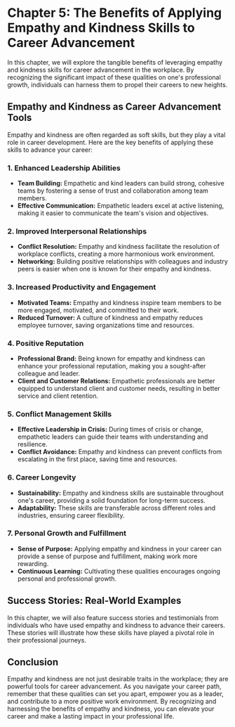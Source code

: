 Chapter 5: The Benefits of Applying Empathy and Kindness Skills to Career Advancement
=====================================================================================

In this chapter, we will explore the tangible benefits of leveraging empathy and kindness skills for career advancement in the workplace. By recognizing the significant impact of these qualities on one's professional growth, individuals can harness them to propel their careers to new heights.

Empathy and Kindness as Career Advancement Tools
------------------------------------------------

Empathy and kindness are often regarded as soft skills, but they play a vital role in career development. Here are the key benefits of applying these skills to advance your career:

### 1. **Enhanced Leadership Abilities**

* **Team Building:** Empathetic and kind leaders can build strong, cohesive teams by fostering a sense of trust and collaboration among team members.
* **Effective Communication:** Empathetic leaders excel at active listening, making it easier to communicate the team's vision and objectives.

### 2. **Improved Interpersonal Relationships**

* **Conflict Resolution:** Empathy and kindness facilitate the resolution of workplace conflicts, creating a more harmonious work environment.
* **Networking:** Building positive relationships with colleagues and industry peers is easier when one is known for their empathy and kindness.

### 3. **Increased Productivity and Engagement**

* **Motivated Teams:** Empathy and kindness inspire team members to be more engaged, motivated, and committed to their work.
* **Reduced Turnover:** A culture of kindness and empathy reduces employee turnover, saving organizations time and resources.

### 4. **Positive Reputation**

* **Professional Brand:** Being known for empathy and kindness can enhance your professional reputation, making you a sought-after colleague and leader.
* **Client and Customer Relations:** Empathetic professionals are better equipped to understand client and customer needs, resulting in better service and client retention.

### 5. **Conflict Management Skills**

* **Effective Leadership in Crisis:** During times of crisis or change, empathetic leaders can guide their teams with understanding and resilience.
* **Conflict Avoidance:** Empathy and kindness can prevent conflicts from escalating in the first place, saving time and resources.

### 6. **Career Longevity**

* **Sustainability:** Empathy and kindness skills are sustainable throughout one's career, providing a solid foundation for long-term success.
* **Adaptability:** These skills are transferable across different roles and industries, ensuring career flexibility.

### 7. **Personal Growth and Fulfillment**

* **Sense of Purpose:** Applying empathy and kindness in your career can provide a sense of purpose and fulfillment, making work more rewarding.
* **Continuous Learning:** Cultivating these qualities encourages ongoing personal and professional growth.

Success Stories: Real-World Examples
------------------------------------

In this chapter, we will also feature success stories and testimonials from individuals who have used empathy and kindness to advance their careers. These stories will illustrate how these skills have played a pivotal role in their professional journeys.

Conclusion
----------

Empathy and kindness are not just desirable traits in the workplace; they are powerful tools for career advancement. As you navigate your career path, remember that these qualities can set you apart, empower you as a leader, and contribute to a more positive work environment. By recognizing and harnessing the benefits of empathy and kindness, you can elevate your career and make a lasting impact in your professional life.
